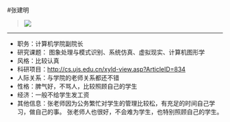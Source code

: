 #张建明
> ![](https://github.com/TutorWikiUJS/TutorWiki/blob/master/imgs/zjm.jpg)
---

- 职务：计算机学院副院长
- 研究课题： 图象处理与模式识别、系统仿真、虚拟现实、计算机图形学
- 风格：比较认真
- 科研项目：http://cs.ujs.edu.cn/xyld-view.asp?ArticleID=834
- 人际关系：与学院的老师关系都还不错
- 性格：脾气好，不骂人，比较照顾自己的学生
- 经济：一般不给学生发工资
- 其他信息：张老师因为公务繁忙对学生的管理比较松，有充足的时间自己学习，做自己的事。
          张老师人也很好，不会难为学生，也特别照顾自己的学生。
